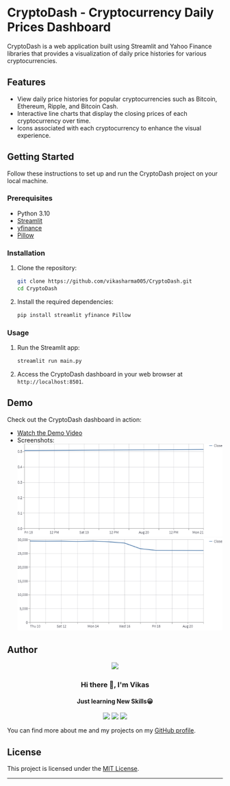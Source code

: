 # CryptoDash - Cryptocurrency Daily Prices Dashboard

CryptoDash is a web application built using Streamlit and Yahoo Finance libraries that provides a visualization of daily price histories for various cryptocurrencies.

## Features

- View daily price histories for popular cryptocurrencies such as Bitcoin, Ethereum, Ripple, and Bitcoin Cash.
- Interactive line charts that display the closing prices of each cryptocurrency over time.
- Icons associated with each cryptocurrency to enhance the visual experience.

## Getting Started

Follow these instructions to set up and run the CryptoDash project on your local machine.

### Prerequisites

- Python 3.10
- [Streamlit](https://streamlit.io/)
- [yfinance](https://github.com/ranaroussi/yfinance)
- [Pillow](https://python-pillow.org/)

### Installation

1. Clone the repository:

   ```bash
   git clone https://github.com/vikasharma005/CryptoDash.git
   cd CryptoDash
   ```

2. Install the required dependencies:

   ```bash
   pip install streamlit yfinance Pillow
   ```

### Usage

1. Run the Streamlit app:

   ```bash
   streamlit run main.py
   ```

2. Access the CryptoDash dashboard in your web browser at `http://localhost:8501`.

## Demo

Check out the CryptoDash dashboard in action:

- [Watch the Demo Video](https://github.com/vikasharma005/CryptoDash/raw/main/demo.mp4)
- Screenshots:
  ![Screenshot 1](https://github.com/vikasharma005/CryptoDash/raw/main/visualization%20(1).png)
  ![Screenshot 2](https://github.com/vikasharma005/CryptoDash/raw/main/visualization.png)


## Author

<div id="header" align="center">
  <img src="https://media.giphy.com/media/M9gbBd9nbDrOTu1Mqx/giphy.gif" width="100"/>
</div>

<h3 align="center">Hi there 👋, I'm Vikas</h3>
<h4 align="center">Just learning New Skills😀</h4>

<div id="socials" align="center">
  <a href="https://www.linkedin.com/in/vikas-sharma005"><img src="https://user-images.githubusercontent.com/76098066/186728913-a66ef85f-4644-4e3a-b847-98309c8cff42.svg"></a>
  <a href="https://www.instagram.com/_thisisvikas"><img src="https://user-images.githubusercontent.com/76098066/186728908-f1a9919a-f4b2-4262-9515-683e77f8aabf.svg"></a>
  <a href="https://twitter.com/hitechvikas05"><img src="https://user-images.githubusercontent.com/76098066/186728901-a4d90f01-2cdf-45c1-a1b3-73467c3d2698.svg"></a>
</div>

You can find more about me and my projects on my [GitHub profile](https://github.com/vikasharma005).

## License

This project is licensed under the [MIT License](LICENSE).

---
